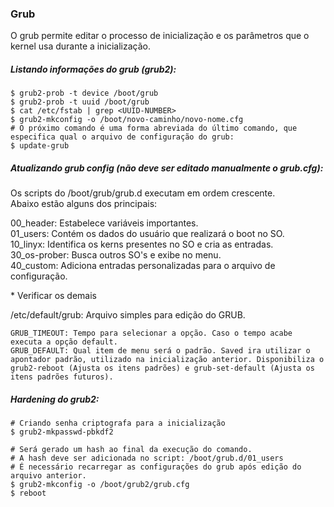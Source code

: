 ### Grub
O grub permite editar o processo de inicialização e os parâmetros que o kernel usa durante a inicialização.

##### Listando informações do grub (grub2):
```
$ grub2-prob -t device /boot/grub
$ grub2-prob -t uuid /boot/grub
$ cat /etc/fstab | grep <UUID-NUMBER>
$ grub2-mkconfig -o /boot/novo-caminho/novo-nome.cfg
# O próximo comando é uma forma abreviada do último comando, que especifica qual o arquivo de configuração do grub:
$ update-grub
```

##### Atualizando grub config (não deve ser editado manualmente o grub.cfg):
<p>
Os scripts do /boot/grub/grub.d executam em ordem crescente.<br />
Abaixo estão alguns dos principais:

00_header: Estabelece variáveis importantes.<br />
01_users: Contém os dados do usuário que realizará o boot no SO.<br />
10_linyx: Identifica os kerns presentes no SO e cria as entradas.<br />
30_os-prober: Busca outros SO's e exibe no menu.<br />
40_custom: Adiciona entradas personalizadas para o arquivo de configuração.
</p>
* Verificar os demais

/etc/default/grub: Arquivo simples para edição do GRUB.
```
GRUB_TIMEOUT: Tempo para selecionar a opção. Caso o tempo acabe executa a opção default.
GRUB_DEFAULT: Qual item de menu será o padrão. Saved ira utilizar o apontador padrão, utilizado na inicialização anterior. Disponibiliza o grub2-reboot (Ajusta os itens padrões) e grub-set-default (Ajusta os itens padrões futuros).
```

##### Hardening do grub2:

```
# Criando senha criptografa para a inicialização
$ grub2-mkpasswd-pbkdf2

# Será gerado um hash ao final da execução do comando.
# A hash deve ser adicionada no script: /boot/grub.d/01_users
# É necessário recarregar as configurações do grub após edição do arquivo anterior.
$ grub2-mkconfig -o /boot/grub2/grub.cfg
$ reboot
```
